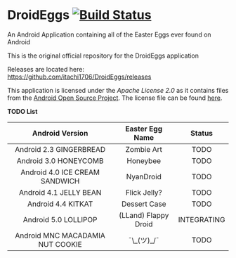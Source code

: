 # DroidEggs [![Build Status](https://travis-ci.org/itachi1706/DroidEggs.svg)](https://travis-ci.org/itachi1706/DroidEggs)

An Android Application containing all of the Easter Eggs ever found on Android

This is the original official repository for the DroidEggs application

Releases are located here:       
https://github.com/itachi1706/DroidEggs/releases  

This application is licensed under the *Apache License 2.0* as it contains files from the [Android Open Source Project](source.android.com). The license file can be found [here](https://github.com/itachi1706/DroidEggs/blob/master/LICENSE).

**TODO List**   

| Android Version | Easter Egg Name | Status |
| :-----------------: | :-----------------: | :--------: |
| Android 2.3 GINGERBREAD | Zombie Art | TODO |
| Android 3.0 HONEYCOMB | Honeybee | TODO |
| Android 4.0 ICE CREAM SANDWICH | NyanDroid | TODO |
| Android 4.1 JELLY BEAN | Flick Jelly? | TODO |
| Android 4.4 KITKAT | Dessert Case | TODO |
| Android 5.0 LOLLIPOP | (LLand) Flappy Droid | INTEGRATING |
| Android MNC MACADAMIA NUT COOKIE | ¯\\\_\(ツ\)\_/¯ | TODO |